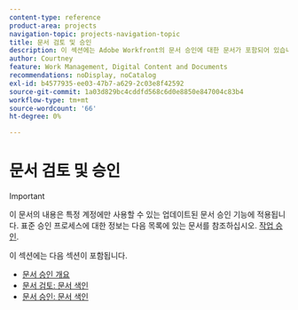 ```yaml
---
content-type: reference
product-area: projects
navigation-topic: projects-navigation-topic
title: 문서 검토 및 승인
description: 이 섹션에는 Adobe Workfront의 문서 승인에 대한 문서가 포함되어 있습니다.
author: Courtney
feature: Work Management, Digital Content and Documents
recommendations: noDisplay, noCatalog
exl-id: b4577935-ee03-47b7-a629-2c03e8f42592
source-git-commit: 1a03d829bc4cddfd568c6d0e8850e847004c83b4
workflow-type: tm+mt
source-wordcount: '66'
ht-degree: 0%

---
```


# 문서 검토 및 승인

>[!IMPORTANT]
>
>이 문서의 내용은 특정 계정에만 사용할 수 있는 업데이트된 문서 승인 기능에 적용됩니다. 표준 승인 프로세스에 대한 정보는 다음 목록에 있는 문서를 참조하십시오. [작업 승인](/help/quicksilver/review-and-approve-work/manage-approvals/manage-approvals.md).

이 섹션에는 다음 섹션이 포함됩니다.

* [문서 승인 개요](/help/quicksilver/review-and-approve-work/document-reviews-and-approvals/document-approvals-overview.md)
* [문서 검토: 문서 색인](/help/quicksilver/review-and-approve-work/document-reviews-and-approvals/review-and-approve-documents/review-documents-toc.md)
* [문서 승인: 문서 색인](/help/quicksilver/review-and-approve-work/document-reviews-and-approvals/manage-document-approvals/approve-documents-toc.md)
